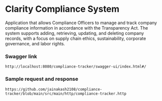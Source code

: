 # Clarity Compliance System
Application that allows Compliance Officers to manage and track company compliance information in accordance with the Transparency Act. The system supports adding, retrieving, updating, and deleting company records, with a focus on supply chain ethics, sustainability, corporate governance, and labor rights.

### Swagger link
```url
http://localhost:8080/compliance-tracker/swagger-ui/index.html#/
```

### Sample request and response
```code
https://github.com/jainakash2108/compliance-tracker/blob/main/src/main/http/compliance-tracker.http
```